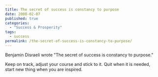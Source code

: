 ```yaml
---
title: The secret of success is constancy to purpose
date: 2008-02-07
published: true
categories:
  - "Success & Prosperity"
tags:
  - success
permalink: /the-secret-of-success-is-constancy-to-purpose/
---
```

Benjamin Disraeli wrote "The secret of success is constancy to purpose."

Keep on track, adjust your course and stick to it. Quit when it is needed, start new thing when you are inspired.
